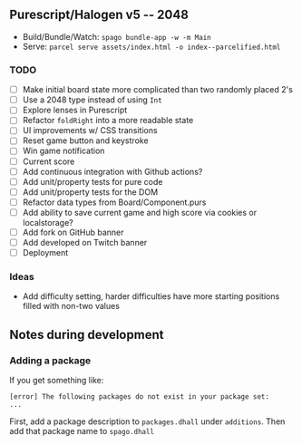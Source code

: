 Purescript/Halogen v5 -- 2048
---

- Build/Bundle/Watch: `spago bundle-app -w -m Main`
- Serve: `parcel serve assets/index.html -o index--parcelified.html`


### TODO

- [ ] Make initial board state more complicated than two randomly placed 2's
- [ ] Use a 2048 type instead of using `Int`
- [ ] Explore lenses in Purescript
- [ ] Refactor `foldRight` into a more readable state
- [ ] UI improvements w/ CSS transitions
- [ ] Reset game button and keystroke
- [ ] Win game notification
- [ ] Current score
- [ ] Add continuous integration with Github actions?
- [ ] Add unit/property tests for pure code
- [ ] Add unit/property tests for the DOM
- [ ] Refactor data types from Board/Component.purs
- [ ] Add ability to save current game and high score via cookies or localstorage?
- [ ] Add fork on GitHub banner
- [ ] Add developed on Twitch banner
- [ ] Deployment

### Ideas

- Add difficulty setting, harder difficulties have more starting positions filled with non-two values

## Notes during development

### Adding a package

If you get something like:

```
[error] The following packages do not exist in your package set:
...
```

First, add a package description to `packages.dhall` under `additions`. Then
add that package name to `spago.dhall`
